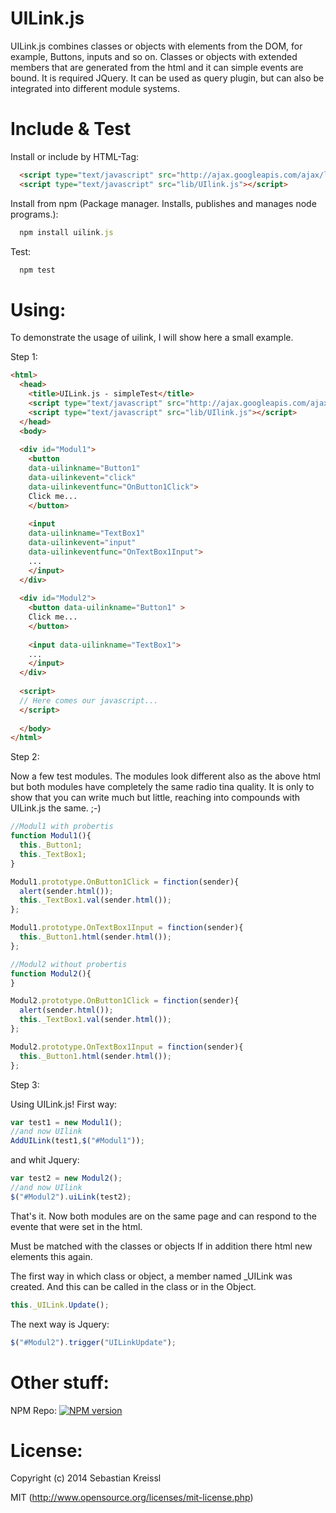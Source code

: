 UILink.js
=========
UILink.js combines classes or objects with elements from the DOM, for example, Buttons, inputs and so on.
Classes or objects with extended members that are generated from the html and it can simple events are bound. It is required JQuery. It can be used as query plugin, but can also be integrated into different module systems.


Include & Test
=========
Install or 
include by HTML-Tag:
``` HTML
  <script type="text/javascript" src="http://ajax.googleapis.com/ajax/libs/jquery/x.x/jquery.min.js"></script>
  <script type="text/javascript" src="lib/UIlink.js"></script>
```` 

Install from npm (Package manager. Installs, publishes and manages node programs.): 
``` javascript
  npm install uilink.js
```
Test:
``` javascript
  npm test
```

Using:
=========
To demonstrate the usage of uilink, I will show here a small example.

Step 1:
``` HTML
<html>
  <head>
    <title>UILink.js - simpleTest</title>
    <script type="text/javascript" src="http://ajax.googleapis.com/ajax/libs/jquery/x.x/jquery.min.js"></script>
    <script type="text/javascript" src="lib/UIlink.js"></script>
  </head>
  <body>
  
  <div id="Modul1">
    <button 
    data-uilinkname="Button1" 
    data-uilinkevent="click" 
    data-uilinkeventfunc="OnButton1Click">
    Click me...
    </button>
    
    <input 
    data-uilinkname="TextBox1" 
    data-uilinkevent="input" 
    data-uilinkeventfunc="OnTextBox1Input">
    ...
    </input>
  </div>
  
  <div id="Modul2">
    <button data-uilinkname="Button1" >
    Click me...
    </button>
    
    <input data-uilinkname="TextBox1">
    ...
    </input>
  </div>
  
  <script>
  // Here comes our javascript...
  </script>
  
  </body>
</html>
```

Step 2:

Now a few test modules.
The modules look different also as the above html but both modules have completely the same radio tina quality. It is only to show that you can write much but little, reaching into compounds with UILink.js the same. ;-)

``` Javascript
//Modul1 with probertis
function Modul1(){
  this._Button1;
  this._TextBox1;
}

Modul1.prototype.OnButton1Click = finction(sender){
  alert(sender.html());
  this._TextBox1.val(sender.html());
};

Modul1.prototype.OnTextBox1Input = finction(sender){
  this._Button1.html(sender.html());
};

//Modul2 without probertis
function Modul2(){
}

Modul2.prototype.OnButton1Click = finction(sender){
  alert(sender.html());
  this._TextBox1.val(sender.html());
};

Modul2.prototype.OnTextBox1Input = finction(sender){
  this._Button1.html(sender.html());
};
```

Step 3:

Using UILink.js! 
First way:
``` javascript
var test1 = new Modul1();
//and now UIlink
AddUILink(test1,$("#Modul1"));
```
and whit Jquery:
``` javascript
var test2 = new Modul2();
//and now UIlink
$("#Modul2").uiLink(test2);
```

That's it. Now both modules are on the same page and can respond to the evente that were set in the html.

Must be matched with the classes or objects If in addition there html new elements this again.

The first way in which class or object, a member named _UILink was created. And this can be called in the class or in the Object.
``` javascript
this._UILink.Update();
```
The next way is Jquery:
``` javascript
$("#Modul2").trigger("UILinkUpdate");
```

Other stuff:
=========


NPM Repo:
[![NPM version](https://badge.fury.io/js/uilink.js.png)](http://badge.fury.io/js/uilink.js)

License:
=========

Copyright (c) 2014 Sebastian Kreissl

MIT (http://www.opensource.org/licenses/mit-license.php)
